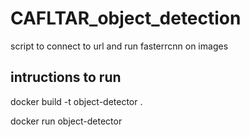 # CAFLTAR_object_detection
script to connect to url and run fasterrcnn on images

## intructions to run

docker build -t object-detector .


docker run object-detector <url>
